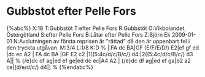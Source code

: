 # Gubbstot efter Pelle Fors

{%abc%}
X:18
T:Gubbstöt
T:efter Pelle Fors
R:Gubbstöt
O:Vikbolandet, Östergötland
S:efter Pelle Fors
B:Låtar efter Pelle Fors
Z:Björn Ek 2009-01-01
N:Avslutningen av första reprisen är "rättad" då den är uppenbart fel i den tryckta utgåvan. 
M:3/4
L:1/8
K:D
%
|:FA dc BA|GF (E/F/E/D/) E2|ef gf ed           |dc ec A2            |
FA dc BA  |GF E2 c2        |1((5:4c/d/c/B/c/) d4:|2((5:4c/d/c/B/c/) d3 A||
%
{/e}dc df ag|ed ef ge|ed dc ec|A4 A2        |
{/e}dc df ag|ed ef ga|b2 a2 ce|(d/e/d/c/) d4|]
%
{%endabc%}

